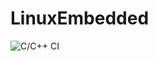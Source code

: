 # LinuxEmbedded
![C/C++ CI](https://github.com/99002505/LinuxEmbedded/workflows/C/C++%20CI/badge.svg)
